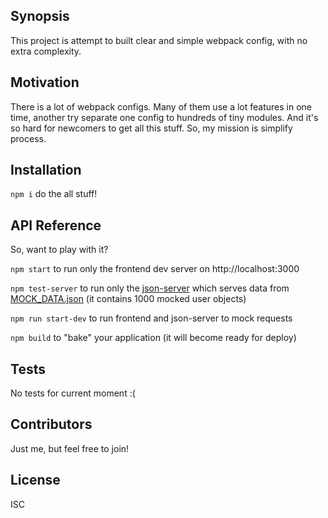 ## Synopsis

This project is attempt to built clear and simple webpack config, with no extra complexity.

## Motivation

There is a lot of webpack configs. Many of them use a lot features in one time, another try separate one config to hundreds of tiny modules. And it's so hard for newcomers to get all this stuff. So, my mission is simplify process.

## Installation

`npm i` do the all stuff!

## API Reference

So, want to play with it?

`npm start` to run only the frontend dev server on http://localhost:3000

`npm test-server` to run only the [json-server](https://github.com/typicode/json-server) which serves data from [MOCK_DATA.json](https://github.com/jaxxreal/react-training-day/blob/master/MOCK_DATA.json) (it contains 1000 mocked user objects)

`npm run start-dev` to run frontend and json-server to mock requests

`npm build` to "bake" your application (it will become ready for deploy)

## Tests

No tests for current moment :(

## Contributors

Just me, but feel free to join!

## License

ISC
